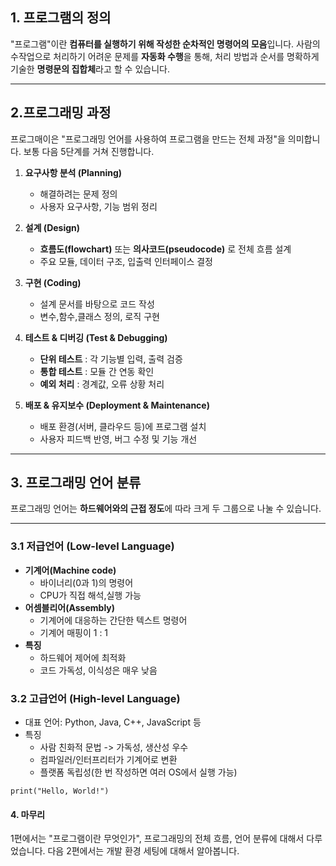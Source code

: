 <h2 id="1-프로그램의-정의">1. 프로그램의 정의</h2>
<p>&quot;프로그램&quot;이란 <strong>컴퓨터를 실행하기 위해 작성한 순차적인 명령어의 모음</strong>입니다.
사람의 수작업으로 처리하기 어려운 문제를 <strong>자동화 수행</strong>을 통해, 처리 방법과 순서를 명확하게 기술한 <strong>명령문의 집합체</strong>라고 할 수 있습니다.</p>
<hr />
<h2 id="2프로그래밍-과정">2.프로그래밍 과정</h2>
<p>프로그매이은 &quot;프로그래밍 언어를 사용하여 프로그램을 만드는 전체 과정&quot;을 의미합니다. 보통 다음 5단계를 거쳐 진행합니다.</p>
<ol>
<li><p><strong>요구사항 분석 (Planning)</strong></p>
<ul>
<li>해결하려는 문제 정의</li>
<li>사용자 요구사항, 기능 범위 정리</li>
</ul>
</li>
<li><p><strong>설계 (Design)</strong></p>
<ul>
<li><strong>흐름도(flowchart)</strong> 또는 <strong>의사코드(pseudocode)</strong> 로 전체 흐름 설계</li>
<li>주요 모듈, 데이터 구조, 입출력 인터페이스 결정</li>
</ul>
</li>
<li><p><strong>구현 (Coding)</strong></p>
<ul>
<li>설계 문서를 바탕으로 코드 작성</li>
<li>변수,함수,클래스 정의, 로직 구현</li>
</ul>
</li>
<li><p><strong>테스트 &amp; 디버깅 (Test &amp; Debugging)</strong></p>
<ul>
<li><strong>단위 테스트</strong> : 각 기능별 입력, 출력 검증</li>
<li><strong>통합 테스트</strong> : 모듈 간 연동 확인</li>
<li><strong>예외 처리</strong> : 경계값, 오류 상황 처리</li>
</ul>
</li>
<li><p><strong>배포 &amp; 유지보수 (Deployment &amp; Maintenance)</strong></p>
<ul>
<li>배포 환경(서버, 클라우드 등)에 프로그램 설치</li>
<li>사용자 피드백 반영, 버그 수정 및 기능 개선</li>
</ul>
</li>
</ol>
<hr />
<h2 id="3-프로그래밍-언어-분류">3. 프로그래밍 언어 분류</h2>
<p>프로그래밍 언어는 <strong>하드웨어와의 근접 정도</strong>에 따라 크게 두 그룹으로 나눌 수 있습니다.</p>
<hr />
<h3 id="31-저급언어-low-level-language">3.1 저급언어 (Low-level Language)</h3>
<ul>
<li><strong>기계어(Machine code)</strong><ul>
<li>바이너리(0과 1)의 명령어</li>
<li>CPU가 직접 해석,실행 가능</li>
</ul>
</li>
<li><strong>어셈블리어(Assembly)</strong><ul>
<li>기계어에 대응하는 간단한 텍스트 명령어</li>
<li>기계어 매핑이 1 : 1</li>
</ul>
</li>
<li><strong>특징</strong><ul>
<li>하드웨어 제어에 최적화</li>
<li>코드 가독성, 이식성은 매우 낮음</li>
</ul>
</li>
</ul>
<h3 id="32-고급언어-high-level-language">3.2 고급언어 (High-level Language)</h3>
<ul>
<li>대표 언어: Python, Java, C++, JavaScript 등</li>
<li>특징<ul>
<li>사람 친화적 문법 -&gt; 가독성, 생산성 우수</li>
<li>컴파일러/인터프리터가 기계어로 변환</li>
<li>플랫폼 독립성(한 번 작성하면 여러 OS에서 실행 가능)</li>
</ul>
</li>
</ul>
<pre><code>print(&quot;Hello, World!&quot;)</code></pre><h4 id="4-마무리">4. 마무리</h4>
<p>1편에서는 &quot;프로그램이란 무엇인가&quot;, 프로그래밍의 전체 흐름, 언어 분류에 대해서 다루었습니다.
다음 2편에서는 개발 환경 세팅에 대해서 알아봅니다.</p>